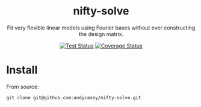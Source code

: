 <div align="Center">

# nifty-solve

Fit very flexible linear models using Fourier bases without ever constructing the design matrix.

[![Test Status](https://github.com/andycasey/nifty-solve/actions/workflows/ci.yml/badge.svg)](https://github.com/andycasey/nifty-solve/actions/workflows/ci.yml)
[![Coverage Status](https://coveralls.io/repos/github/andycasey/nifty-solve/badge.svg?branch=main&service=github)](https://coveralls.io/github/andycasey/nifty-solve?branch=main)

</div>

# Install

From source:

```
git clone git@github.com:andycasey/nifty-solve.git
```
